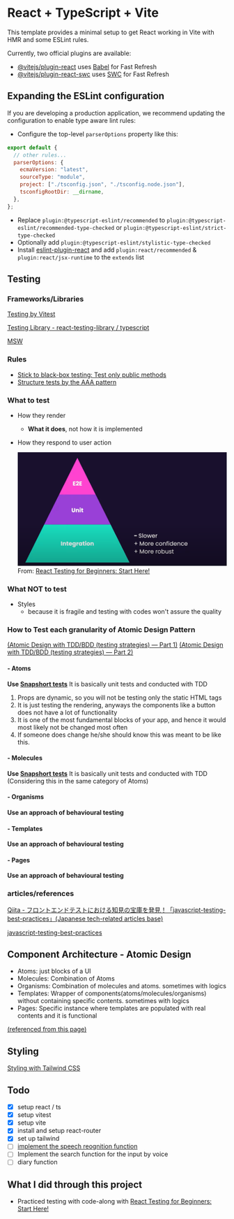 # React + TypeScript + Vite

This template provides a minimal setup to get React working in Vite with HMR and some ESLint rules.

Currently, two official plugins are available:

- [@vitejs/plugin-react](https://github.com/vitejs/vite-plugin-react/blob/main/packages/plugin-react/README.md) uses [Babel](https://babeljs.io/) for Fast Refresh
- [@vitejs/plugin-react-swc](https://github.com/vitejs/vite-plugin-react-swc) uses [SWC](https://swc.rs/) for Fast Refresh

## Expanding the ESLint configuration

If you are developing a production application, we recommend updating the configuration to enable type aware lint rules:

- Configure the top-level `parserOptions` property like this:

```js
export default {
  // other rules...
  parserOptions: {
    ecmaVersion: "latest",
    sourceType: "module",
    project: ["./tsconfig.json", "./tsconfig.node.json"],
    tsconfigRootDir: __dirname,
  },
};
```

- Replace `plugin:@typescript-eslint/recommended` to `plugin:@typescript-eslint/recommended-type-checked` or `plugin:@typescript-eslint/strict-type-checked`
- Optionally add `plugin:@typescript-eslint/stylistic-type-checked`
- Install [eslint-plugin-react](https://github.com/jsx-eslint/eslint-plugin-react) and add `plugin:react/recommended` & `plugin:react/jsx-runtime` to the `extends` list

## Testing

### Frameworks/Libraries

[Testing by Vitest](https://vitest.dev/)

[Testing Library - react-testing-library / typescript](https://testing-library.com/docs/react-testing-library/intro/)

[MSW](https://mswjs.io/docs/getting-started)

### Rules

- [Stick to black-box testing: Test only public methods](https://github.com/goldbergyoni/javascript-testing-best-practices?tab=readme-ov-file#-50-best-practices-super-comprehensive-and-exhaustive)
- [Structure tests by the AAA pattern](https://github.com/goldbergyoni/javascript-testing-best-practices?tab=readme-ov-file#-%EF%B8%8F-12-structure-tests-by-the-aaa-pattern)

### What to test

- How they render
  - **What it does**, not how it is implemented
- How they respond to user action

  ![alt text](./assets/testing_piramid.png)
  From: [React Testing for Beginners: Start Here!](https://www.youtube.com/watch?v=8Xwq35cPwYg&t=1934s)

### What NOT to test

- Styles
  - because it is fragile and testing with codes won't assure the quality

### How to Test each granularity of Atomic Design Pattern

[(Atomic Design with TDD/BDD (testing strategies) — Part 1)](https://medium.com/@arshdeepsinghmakker/atoms-molecules-tdd-eda4dc3f7238)
[(Atomic Design with TDD/BDD (testing strategies) — Part 2)](https://medium.com/@arshdeepsinghmakker/atoms-molecules-sections-tdd-ee7b47a56c2c)

#### - Atoms

**Use [Snapshort tests](https://jestjs.io/docs/snapshot-testing)**
It is basically unit tests and conducted with TDD

1. Props are dynamic, so you will not be testing only the static HTML tags
2. It is just testing the rendering, anyways the components like a button does not have a lot of functionality
3. It is one of the most fundamental blocks of your app, and hence it would most likely not be changed most often
4. If someone does change he/she should know this was meant to be like this.

#### - Molecules

**Use [Snapshort tests](https://jestjs.io/docs/snapshot-testing)**
It is basically unit tests and conducted with TDD
(Considering this in the same category of Atoms)

#### - Organisms

**Use an approach of behavioural testing**

#### - Templates

**Use an approach of behavioural testing**

#### - Pages

**Use an approach of behavioural testing**

### articles/references

[Qiita - フロントエンドテストにおける知見の宝庫を発見！「javascript-testing-best-practices」(Japanese tech-related articles base)](https://qiita.com/taisei-13046/items/662a289dc7328fb64836)

[javascript-testing-best-practices](https://github.com/goldbergyoni/javascript-testing-best-practices)

## Component Architecture - Atomic Design

- Atoms: just blocks of a UI
- Molecules: Combination of Atoms
- Organisms: Combination of molecules and atoms. sometimes with logics
- Templates: Wrapper of components(atoms/molecules/organisms) without containing specific contents. sometimes with logics
- Pages: Specific instance where templates are populated with real contents and it is functional

[(referenced from this page)](https://www.linkedin.com/pulse/atomic-design-react-components-kartik-budhraja/)

## Styling

[Styling with Tailwind CSS](https://tailwindcss.com/docs/guides/vite)

## Todo

- [x] setup react / ts
- [x] setup vitest
- [x] setup vite
- [x] install and setup react-router
- [x] set up tailwind
- [ ] [implement the speech reognition function](https://qiita.com/hmmrjn/items/4b77a86030ed0071f548)
- [ ] Implement the search function for the input by voice
- [ ] diary function

## What I did through this project

- Practiced testing with code-along with [React Testing for Beginners: Start Here!
  ](https://www.youtube.com/watch?v=8Xwq35cPwYg&t=1934s)
